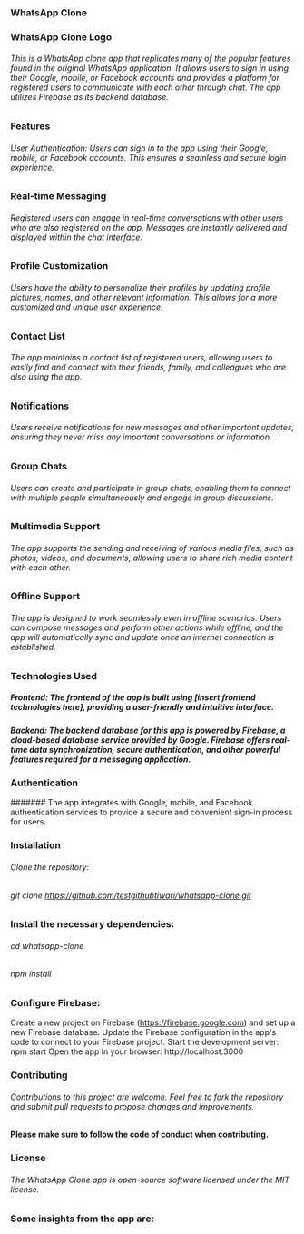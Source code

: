 ### WhatsApp Clone
### WhatsApp Clone Logo 


###### This is a WhatsApp clone app that replicates many of the popular features found in the original WhatsApp application. It allows users to sign in using their Google, mobile, or Facebook accounts and provides a platform for registered users to communicate with each other through chat. The app utilizes Firebase as its backend database.

### Features
###### User Authentication: Users can sign in to the app using their Google, mobile, or Facebook accounts. This ensures a seamless and secure login experience.

### Real-time Messaging
###### Registered users can engage in real-time conversations with other users who are also registered on the app. Messages are instantly delivered and displayed within the chat interface.

### Profile Customization
###### Users have the ability to personalize their profiles by updating profile pictures, names, and other relevant information. This allows for a more customized and unique user experience.

### Contact List
###### The app maintains a contact list of registered users, allowing users to easily find and connect with their friends, family, and colleagues who are also using the app.

### Notifications
###### Users receive notifications for new messages and other important updates, ensuring they never miss any important conversations or information.

### Group Chats
###### Users can create and participate in group chats, enabling them to connect with multiple people simultaneously and engage in group discussions.

### Multimedia Support
###### The app supports the sending and receiving of various media files, such as photos, videos, and documents, allowing users to share rich media content with each other.

### Offline Support
###### The app is designed to work seamlessly even in offline scenarios. Users can compose messages and perform other actions while offline, and the app will automatically sync and update once an internet connection is established.

### Technologies Used
##### Frontend: The frontend of the app is built using [insert frontend technologies here], providing a user-friendly and intuitive interface.

##### Backend: The backend database for this app is powered by Firebase, a cloud-based database service provided by Google. Firebase offers real-time data synchronization, secure authentication, and other powerful features required for a messaging application.

### Authentication
####### The app integrates with Google, mobile, and Facebook authentication services to provide a secure and convenient sign-in process for users.

### Installation
###### Clone the repository:
###### git clone https://github.com/testgithubtiwari/whatsapp-clone.git

### Install the necessary dependencies:
###### cd whatsapp-clone
###### npm install

### Configure Firebase:

Create a new project on Firebase (https://firebase.google.com) and set up a new Firebase database.
Update the Firebase configuration in the app's code to connect to your Firebase project.
Start the development server:
npm start
Open the app in your browser:
http://localhost:3000
### Contributing
###### Contributions to this project are welcome. Feel free to fork the repository and submit pull requests to propose changes and improvements.

#### Please make sure to follow the code of conduct when contributing.

### License
###### The WhatsApp Clone app is open-source software licensed under the MIT license.

### Some insights from the app are:
